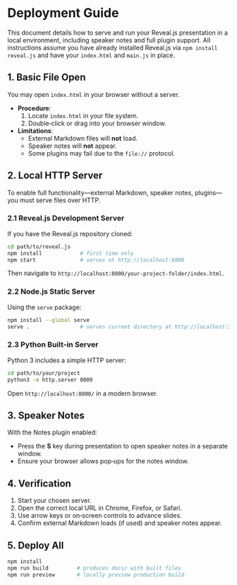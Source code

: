 # Deployment Guide

This document details how to serve and run your Reveal.js presentation in a local environment, including speaker notes and full plugin support. All instructions assume you have already installed Reveal.js via `npm install reveal.js` and have your `index.html` and `main.js` in place.

## 1. Basic File Open

You may open `index.html` in your browser without a server.  
- **Procedure**:  
  1. Locate `index.html` in your file system.  
  2. Double‑click or drag into your browser window.  
- **Limitations**:  
  - External Markdown files will **not** load.  
  - Speaker notes will **not** appear.  
  - Some plugins may fail due to the `file://` protocol.

## 2. Local HTTP Server

To enable full functionality—external Markdown, speaker notes, plugins—you must serve files over HTTP.

### 2.1 Reveal.js Development Server

If you have the Reveal.js repository cloned:
```bash
cd path/to/reveal.js
npm install            # first time only
npm start              # serves at http://localhost:8000
```
Then navigate to `http://localhost:8000/your-project-folder/index.html`.

### 2.2 Node.js Static Server

Using the `serve` package:
```bash
npm install --global serve
serve .                # serves current directory at http://localhost:3000
```

### 2.3 Python Built‑in Server

Python 3 includes a simple HTTP server:
```bash
cd path/to/your/project
python3 -m http.server 8000
```
Open `http://localhost:8000/` in a modern browser.

## 3. Speaker Notes

With the Notes plugin enabled:
- Press the **S** key during presentation to open speaker notes in a separate window.
- Ensure your browser allows pop‑ups for the notes window.

## 4. Verification

1. Start your chosen server.  
2. Open the correct local URL in Chrome, Firefox, or Safari.  
3. Use arrow keys or on‑screen controls to advance slides.  
4. Confirm external Markdown loads (if used) and speaker notes appear.

## 5. Deploy All

```bash
npm install
npm run build         # produces docs/ with built files
npm run preview       # locally preview production build
```
